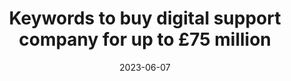 ---
category:
- .nan
date: 2023-06-07
keyword_suggestion: low code no code digital transformation
post_inspiration: https://www.sharesmagazine.co.uk/news/market/1670233481941110100/keywords-to-buy-digital-support-company-for-up-to-gbp75-million
silot_terms: digital automation
title: Keywords to buy digital <b>support</b> company for up to £75 million
---
